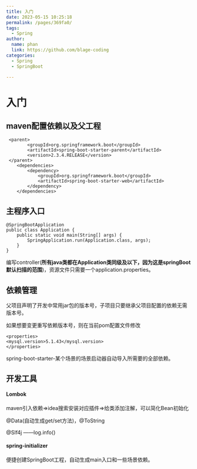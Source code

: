 ```yaml
---
title: 入门
date: 2023-05-15 10:25:18
permalink: /pages/369fa0/
tags: 
  - Spring
author: 
  name: phan
  link: https://github.com/blage-coding
categories: 
  - Spring
  - SpringBoot

---
```

# 入门

## maven配置依赖以及父工程

```
 <parent>
        <groupId>org.springframework.boot</groupId>
        <artifactId>spring-boot-starter-parent</artifactId>
        <version>2.3.4.RELEASE</version>
 </parent>
    <dependencies>
        <dependency>
            <groupId>org.springframework.boot</groupId>
            <artifactId>spring-boot-starter-web</artifactId>
        </dependency>
    </dependencies>
```

## 主程序入口

```
@SpringBootApplication
public class Application {
    public static void main(String[] args) {
        SpringApplication.run(Application.class, args);
    }
}
```

编写controller(**所有java类都在Application类同级及以下，因为这是springBoot默认扫描的范围**)，资源文件只需要一个application.properties。

## 依赖管理

父项目声明了开发中常用jar包的版本号，子项目只要继承父项目配置的依赖无需版本号。

如果想要变更重写依赖版本号，则在当前pom配置文件修改

```
<properties>
<mysql.version>5.1.43</mysql.version>
</properties>
```

spring-boot-starter-某个场景的场景启动器自动导入所需要的全部依赖。

## 开发工具

#### Lombok

maven引入依赖=>idea搜索安装对应插件=>给类添加注解，可以简化Bean初始化

@Data(自动生成get/set方法)，@ToString

@Slf4j  ——log.info()

#### spring-initializer

便捷创建SpringBoot工程，自动生成main入口和一些场景依赖。
